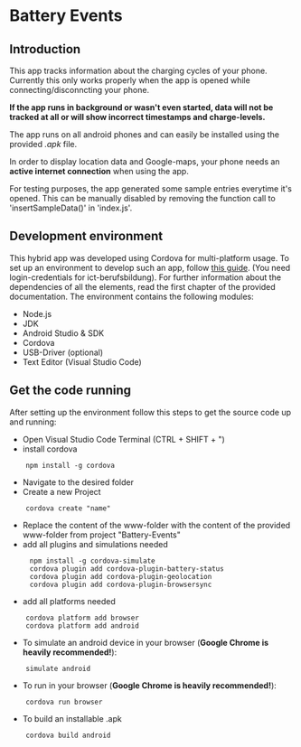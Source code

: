 # Battery Events

## Introduction
This app tracks information about the charging cycles of your phone. Currently this only works properly when the app is opened while connecting/disconncting your phone. 

**If the app runs in background or wasn't even started, data will not be tracked at all or will show incorrect timestamps and charge-levels.**

The app runs on all android phones and can easily be installed using the provided *.apk* file. 

In order to display location data and Google-maps, your phone needs an **active internet connection** when using the app.

For testing purposes, the app generated some sample entries everytime it's opened. This can be manually disabled by removing the function call to 'insertSampleData()' in 'index.js'.

## Development environment
This hybrid app was developed using Cordova for multi-platform usage. To set up an environment to develop such an app, follow [this guide](https://ict-berufsbildung.info/course/view.php?id=91&section=4). (You need login-credentials for ict-berufsbildung). For further information about the dependencies of all the elements, read the first chapter of the provided documentation.
The environment contains the following modules:
- Node.js
- JDK
- Android Studio & SDK
- Cordova
- USB-Driver (optional)
- Text Editor (Visual Studio Code)

## Get the code running
After setting up the environment follow this steps to get the source code up and running:

- Open Visual Studio Code Terminal (CTRL + SHIFT + ")
- install cordova 
```
    npm install -g cordova
```
- Navigate to the desired folder
- Create a new Project 
```
    cordova create "name"
```
- Replace the content of the www-folder with the content of the provided www-folder from project "Battery-Events"
- add all plugins and simulations needed
```
     npm install -g cordova-simulate
     cordova plugin add cordova-plugin-battery-status
     cordova plugin add cordova-plugin-geolocation
     cordova plugin add cordova-plugin-browsersync
```
- add all platforms needed
```
    cordova platform add browser
    cordova platform add android
```
- To simulate an android device in your browser (**Google Chrome is heavily recommended!**):
```
    simulate android
```
- To run in your browser (**Google Chrome is heavily recommended!**): 
```
    cordova run browser
```
- To build an installable .apk  
```
    cordova build android
```

 


